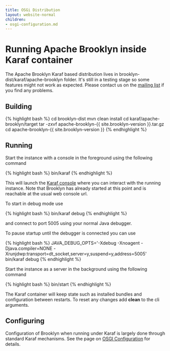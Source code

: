 ```yaml
---
title: OSGi Distribution
layout: website-normal
children:
- osgi-configuration.md
---
```


# Running Apache Brooklyn inside Karaf container

The Apache Brooklyn Karaf based distribution lives in brooklyn-dist/karaf/apache-brooklyn folder.
It's still in a testing stage so some features might not work as expected. Please contact us on the 
[mailing list](mailto:dev@brooklyn.apache.org) if you find any problems.

## Building

{% highlight bash %}
cd brooklyn-dist
mvn clean install
cd karaf/apache-brooklyn/target
tar -zxvf apache-brooklyn-{{ site.brooklyn-version }}.tar.gz
cd apache-brooklyn-{{ site.brooklyn-version }}
{% endhighlight %}

## Running

Start the instance with a console in the foreground using the following command

{% highlight bash %}
bin/karaf
{% endhighlight %}

This will launch the [Karaf console](https://karaf.apache.org/manual/latest/#_using_the_console)
where you can interact with the running instance. Note that Brooklyn has already started at this point
and is reachable at the usual web console url.

To start in debug mode use

{% highlight bash %}
bin/karaf debug
{% endhighlight %}

and connect to port 5005 using your normal Java debugger.

To pause startup until the debugger is connected you can use

{% highlight bash %}
JAVA_DEBUG_OPTS='-Xdebug -Xnoagent -Djava.compiler=NONE -Xrunjdwp:transport=dt_socket,server=y,suspend=y,address=5005' bin/karaf debug
{% endhighlight %}


Start the instance as a server in the background using the following command

{% highlight bash %}
bin/start
{% endhighlight %}

The Karaf container will keep state such as installed bundles and configuration between restarts.
To reset any changes add **clean** to the cli arguments.

## Configuring

Configuration of Brooklyn when running under Karaf is largely done through standard Karaf mechanisms. 
See the page on [OSGI Configuration](osgi-configuration.html) for details.
